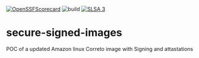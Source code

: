 
[![OpenSSFScorecard](https://api.securityscorecards.dev/projects/github.com/lme-nca/secure-signed-images/badge)](https://api.securityscorecards.dev/projects/github.com/lme-nca/secure-signed-images)
![build](https://github.com/lme-nca/secure-signed-images/actions/workflows/docker-publish.yml/badge.svg)
[![SLSA 3](https://slsa.dev/images/gh-badge-level3.svg)](https://slsa.dev)

# secure-signed-images
POC of a updated Amazon linux Correto image with Signing and attastations
